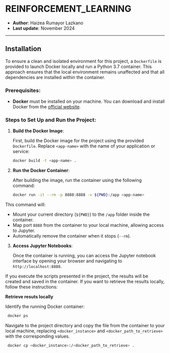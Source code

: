 # REINFORCEMENT_LEARNING

-   **Author**: Haizea Rumayor Lazkano
-   **Last update**: November 2024

------------------------------------------------------------------------

## Installation

To ensure a clean and isolated environment for this project, a `Dockerfile` is provided to launch Docker locally and run a Python 3.7 container. This approach ensures that the local environment remains unaffected and that all dependencies are installed within the container.

### Prerequisites:

- **Docker** must be installed on your machine. You can download and install Docker from the [official website](https://www.docker.com/get-started).

### Steps to Set Up and Run the Project:

1. **Build the Docker Image**:

   First, build the Docker image for the project using the provided `Dockerfile`. Replace `<app-name>` with the name of your application or service:
   ```bash
   docker build -t <app-name> .
   ```

2. **Run the Docker Container**:

   After building the image, run the container using the following command:
   ```bash
   docker run -it --rm -p 8888:8888 -v ${PWD}:/app <app-name>
   ```

  This command will:

- Mount your current directory (`${PWD}`) to the `/app` folder inside the container.
- Map port `8888` from the container to your local machine, allowing access to Jupyter.
- Automatically remove the container when it stops (`--rm`).


3. **Access Jupyter Notebooks**:

   Once the container is running, you can access the Jupyter notebook interface by opening your browser and navigating to `http://localhost:8888`.


If you execute the scripts presented in the project, the results will be created and saved in the container. If you want to retrieve the results locally, follow these instructions:

**Retrieve resuts locally**   
   
   Identify the running Docker container:
   ```bash
    docker ps
   ```

   Navigate to the project directory and copy the file from the container to your local machine, replacing `<docker_instance>` and `<docker_path_to_retrieve>` with the corresponding values.
   ```bash
    docker cp <docker_instance>:/<docker_path_to_retrieve> .
   ```